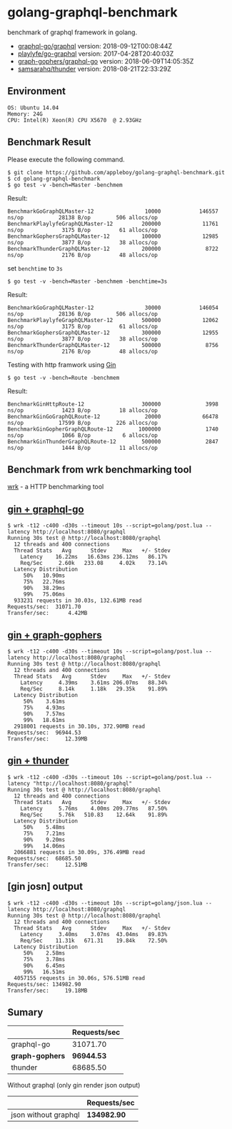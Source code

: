 # golang-graphql-benchmark

benchmark of graphql framework in golang.

* [graphql-go/graphql](https://github.com/graphql-go/graphql) version: 2018-09-12T00:08:44Z
* [playlyfe/go-graphql](https://github.com/playlyfe/go-graphql) version: 2017-04-28T20:40:03Z
* [graph-gophers/graphql-go](https://github.com/graph-gophers/graphql-go) version: 2018-06-09T14:05:35Z
* [samsarahq/thunder](https://github.com/samsarahq/thunder) version: 2018-08-21T22:33:29Z

## Environment

```
OS: Ubuntu 14.04
Memory: 24G
CPU: Intel(R) Xeon(R) CPU X5670  @ 2.93GHz
```

## Benchmark Result

Please execute the following command.

```
$ git clone https://github.com/appleboy/golang-graphql-benchmark.git
$ cd golang-graphql-benchmark
$ go test -v -bench=Master -benchmem
```

Result:

```
BenchmarkGoGraphQLMaster-12                10000            146557 ns/op           28138 B/op        506 allocs/op
BenchmarkPlaylyfeGraphQLMaster-12         200000             11761 ns/op            3175 B/op         61 allocs/op
BenchmarkGophersGraphQLMaster-12          100000             12985 ns/op            3877 B/op         38 allocs/op
BenchmarkThunderGraphQLMaster-12          200000              8722 ns/op            2176 B/op         48 allocs/op
```

set `benchtime` to `3s`

```
$ go test -v -bench=Master -benchmem -benchtime=3s
```

Result: 

```
BenchmarkGoGraphQLMaster-12                30000            146054 ns/op           28136 B/op        506 allocs/op
BenchmarkPlaylyfeGraphQLMaster-12         500000             12062 ns/op            3175 B/op         61 allocs/op
BenchmarkGophersGraphQLMaster-12          300000             12955 ns/op            3877 B/op         38 allocs/op
BenchmarkThunderGraphQLMaster-12          500000              8756 ns/op            2176 B/op         48 allocs/op
```

Testing with http framwork using [Gin](https://github.com/gin-gonic/gin)

```
$ go test -v -bench=Route -benchmem
```

Result:

```
BenchmarkGinHttpRoute-12                  300000              3998 ns/op            1423 B/op         18 allocs/op
BenchmarkGinGoGraphQLRoute-12              20000             66478 ns/op           17599 B/op        226 allocs/op
BenchmarkGinGopherGraphQLRoute-12        1000000              1740 ns/op            1066 B/op          6 allocs/op
BenchmarkGinThunderGraphQLRoute-12        500000              2847 ns/op            1444 B/op         11 allocs/op
```

## Benchmark from wrk benchmarking tool

[wrk](https://github.com/wg/wrk) - a HTTP benchmarking tool

### 

## [gin + graphql-go](golang/graphql-go)

```
$ wrk -t12 -c400 -d30s --timeout 10s --script=golang/post.lua --latency http://localhost:8080/graphql
Running 30s test @ http://localhost:8080/graphql
  12 threads and 400 connections
  Thread Stats   Avg      Stdev     Max   +/- Stdev
    Latency    16.22ms   16.63ms 236.12ms   86.17%
    Req/Sec     2.60k   233.08     4.02k    73.14%
  Latency Distribution
     50%   10.90ms
     75%   22.76ms
     90%   38.29ms
     99%   75.06ms
  933231 requests in 30.03s, 132.61MB read
Requests/sec:  31071.70
Transfer/sec:      4.42MB
```

## [gin + graph-gophers](golang/graph-gophers)

```
$ wrk -t12 -c400 -d30s --timeout 10s --script=golang/post.lua --latency http://localhost:8080/graphql
Running 30s test @ http://localhost:8080/graphql
  12 threads and 400 connections
  Thread Stats   Avg      Stdev     Max   +/- Stdev
    Latency     4.39ms    3.61ms 206.07ms   88.34%
    Req/Sec     8.14k     1.18k   29.35k    91.89%
  Latency Distribution
     50%    3.61ms
     75%    4.93ms
     90%    7.57ms
     99%   18.61ms
  2918001 requests in 30.10s, 372.90MB read
Requests/sec:  96944.53
Transfer/sec:     12.39MB
```

## [gin + thunder](golang/thunder)

```
$ wrk -t12 -c400 -d30s --timeout 10s --script=golang/post.lua --latency "http://localhost:8080/graphql"
Running 30s test @ http://localhost:8080/graphql
  12 threads and 400 connections
  Thread Stats   Avg      Stdev     Max   +/- Stdev
    Latency     5.76ms    4.00ms 209.77ms   87.50%
    Req/Sec     5.76k   510.83    12.64k    91.89%
  Latency Distribution
     50%    5.48ms
     75%    7.21ms
     90%    9.20ms
     99%   14.06ms
  2066881 requests in 30.09s, 376.49MB read
Requests/sec:  68685.50
Transfer/sec:     12.51MB
```

## [gin josn] output

```
$ wrk -t12 -c400 -d30s --timeout 10s --script=golang/json.lua --latency http://localhost:8080/graphql
Running 30s test @ http://localhost:8080/graphql
  12 threads and 400 connections
  Thread Stats   Avg      Stdev     Max   +/- Stdev
    Latency     3.40ms    3.07ms  43.04ms   89.83%
    Req/Sec    11.31k   671.31    19.84k    72.50%
  Latency Distribution
     50%    2.58ms
     75%    3.78ms
     90%    6.45ms
     99%   16.51ms
  4057155 requests in 30.06s, 576.51MB read
Requests/sec: 134982.90
Transfer/sec:     19.18MB
```

## Sumary

|                   | Requests/sec |
|-------------------|--------------|
| graphql-go        | 31071.70     |
| **graph-gophers** | **96944.53** |
| thunder           | 68685.50     |

Without graphql (only gin render json output)

|                      | Requests/sec  |
|----------------------|---------------|
| json without graphql | **134982.90** |
